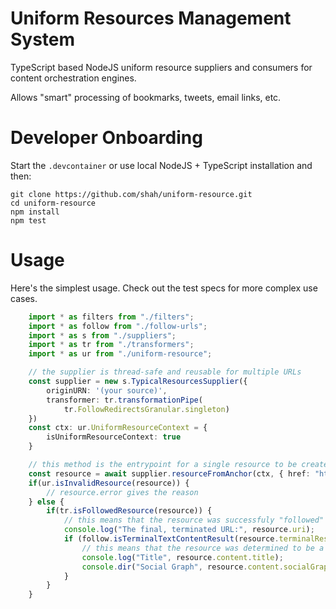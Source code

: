 # Uniform Resources Management System

TypeScript based NodeJS uniform resource suppliers and consumers for content orchestration engines.

Allows "smart" processing of bookmarks, tweets, email links, etc.

# Developer Onboarding

Start the `.devcontainer` or use local NodeJS + TypeScript installation and then:

    git clone https://github.com/shah/uniform-resource.git
    cd uniform-resource
    npm install
    npm test

# Usage

Here's the simplest usage. Check out the test specs for more complex use cases.

```typescript
    import * as filters from "./filters";
    import * as follow from "./follow-urls";
    import * as s from "./suppliers";
    import * as tr from "./transformers";
    import * as ur from "./uniform-resource";

    // the supplier is thread-safe and reusable for multiple URLs
    const supplier = new s.TypicalResourcesSupplier({
        originURN: '(your source)',
        transformer: tr.transformationPipe(
            tr.FollowRedirectsGranular.singleton)
    })
    const ctx: ur.UniformResourceContext = {
        isUniformResourceContext: true
    }

    // this method is the entrypoint for a single resource to be created from a URL
    const resource = await supplier.resourceFromAnchor(ctx, { href: "https://t.co/fDxPF" });
    if(ur.isInvalidResource(resource)) {
        // resource.error gives the reason
    } else {
        if(tr.isFollowedResource(resource)) {
            // this means that the resource was successfuly "followed" (redirected)
            console.log("The final, terminated URL:", resource.uri);
            if (follow.isTerminalTextContentResult(resource.terminalResult)) {
                // this means that the resource was determined to be a text/HTML resource
                console.log("Title", resource.content.title);
                console.dir("Social Graph", resource.content.socialGraph);
            }
        }
    }
```